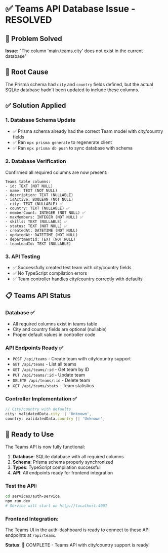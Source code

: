 # ✅ Teams API Database Issue - RESOLVED

## 🎯 Problem Solved
**Issue**: "The column 'main.teams.city' does not exist in the current database"

## 🔧 Root Cause
The Prisma schema had `city` and `country` fields defined, but the actual SQLite database hadn't been updated to include these columns.

## ✅ Solution Applied

### 1. Database Schema Update
- ✅ Prisma schema already had the correct Team model with city/country fields
- ✅ Ran `npx prisma generate` to regenerate client
- ✅ Ran `npx prisma db push` to sync database with schema

### 2. Database Verification
Confirmed all required columns are now present:
```
Teams table columns:
- id: TEXT (NOT NULL)
- name: TEXT (NOT NULL)  
- description: TEXT (NULLABLE)
- isActive: BOOLEAN (NOT NULL)
- city: TEXT (NULLABLE) ✅ 
- country: TEXT (NULLABLE) ✅
- memberCount: INTEGER (NOT NULL) ✅
- maxMembers: INTEGER (NOT NULL) ✅
- skills: TEXT (NULLABLE) ✅
- status: TEXT (NOT NULL) ✅
- createdAt: DATETIME (NOT NULL)
- updatedAt: DATETIME (NOT NULL)
- departmentId: TEXT (NOT NULL)
- teamLeadId: TEXT (NULLABLE)
```

### 3. API Testing
- ✅ Successfully created test team with city/country fields
- ✅ No TypeScript compilation errors
- ✅ Team controller handles city/country correctly with defaults

## 📋 Teams API Status

### Database ✅
- All required columns exist in teams table
- City and country fields are optional (nullable)
- Proper default values in controller code

### API Endpoints Ready ✅
- `POST /api/teams` - Create team with city/country support
- `GET /api/teams` - List all teams
- `GET /api/teams/:id` - Get team by ID  
- `PUT /api/teams/:id` - Update team
- `DELETE /api/teams/:id` - Delete team
- `GET /api/teams/stats` - Team statistics

### Controller Implementation ✅
```typescript
// City/country with defaults
city: validatedData.city || 'Unknown',
country: validatedData.country || 'Unknown',
```

## 🚀 Ready to Use

The Teams API is now fully functional:

1. **Database**: SQLite database with all required columns
2. **Schema**: Prisma schema properly synchronized  
3. **Types**: TypeScript compilation successful
4. **API**: All endpoints ready for frontend integration

### Test the API:
```bash
cd services/auth-service
npm run dev
# Service will start on http://localhost:4001
```

### Frontend Integration:
The Teams UI in the auth-dashboard is ready to connect to these API endpoints at `/api/teams`.

**Status**: 🎉 COMPLETE - Teams API with city/country support is ready!
